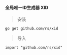 #### 全局唯一ID生成器 XID

> 安装
```
go get github.com/rs/xid
```

> 导入
```
import "github.com/rs/xid"
```
 